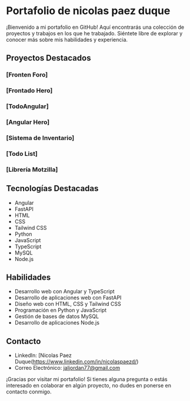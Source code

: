 # Portafolio de nicolas paez duque

¡Bienvenido a mi portafolio en GitHub! Aquí encontrarás una colección de proyectos y trabajos en los que he trabajado. Siéntete libre de explorar y conocer más sobre mis habilidades y experiencia.

## Proyectos Destacados

### [Fronten Foro]

### [Frontado Hero]

### [TodoAngular]

### [Angular Hero]

### [Sistema de Inventario]

### [Todo List]

### [Librería Motzilla]
## Tecnologías Destacadas

- Angular
- FastAPI
- HTML
- CSS
- Tailwind CSS
- Python
- JavaScript
- TypeScript
- MySQL
- Node.js

## Habilidades

- Desarrollo web con Angular y TypeScript
- Desarrollo de aplicaciones web con FastAPI
- Diseño web con HTML, CSS y Tailwind CSS
- Programación en Python y JavaScript
- Gestión de bases de datos MySQL
- Desarrollo de aplicaciones Node.js

## Contacto

- LinkedIn: [Nicolas Paez Duque(https://www.linkedin.com/in/nicolaspaezd/)
- Correo Electrónico: jaljordan77@gmail.com

¡Gracias por visitar mi portafolio! Si tienes alguna pregunta o estás interesado en colaborar en algún proyecto, no dudes en ponerse en contacto conmigo.
